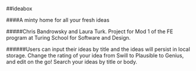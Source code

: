 ##ideabox

####A minty home for all your fresh ideas

#####Chris Bandrowsky and Laura Turk. Project for Mod 1 of the FE program at Turing School for Software and Design.

######Users can input their ideas by title and the ideas will persist in local storage. Change the rating of your idea from Swill to Plausible to Genius, and edit on the go! Search your ideas by title or body.
